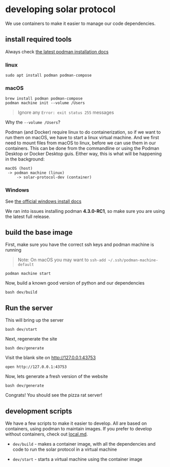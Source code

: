 # developing solar protocol

We use containers to make it easier to manage our code dependencies.

## install required tools

Always check [the latest podman installation docs](https://podman.io/getting-started/installation)

### linux

    sudo apt install podman podman-compose

### macOS

    brew install podman podman-compose
    podman machine init --volume /Users

> Ignore any `Error: exit status 255` messages

Why the `--volume /Users`?

Podman (and Docker) require linux to do containerization, so if we want to run them on macOS, we have to start a linux virtual machine. And we first need to mount files from macOS to linux, before we can use them in our containers. This can be done from the commandline or using the Podman Desktop or Docker Desktop guis. Either way, this is what will be happening in the background:

    macOS (host)
     -> podman machine (linux)
         -> solar-protocol-dev (container)

### Windows

See [the official windows install docs](https://github.com/containers/podman/blob/main/docs/tutorials/podman-for-windows.md)

We ran into issues installing podman **4.3.0-RC1**, so make sure you are using the latest full release.

## build the base image

First, make sure you have the correct ssh keys and podman machine is running

> Note: On macOS you may want to `ssh-add ~/.ssh/podman-machine-default`

    podman machine start

Now, build a known good version of python and our dependencies

    bash dev/build

## Run the server

This will bring up the server

    bash dev/start

Next, regenerate the site

    bash dev/generate

Visit the blank site on http://127.0.0.1:43753

    open http://127.0.0.1:43753

Now, lets generate a fresh version of the website

    bash dev/generate

Congrats! You should see the pizza rat server!

## development scripts

We have a few scripts to make it easier to develop. All are based on containers, using podman to maintain images. If you prefer to develop without containers, check out [local.md](./local.md).

* `dev/build` - makes a container image, with all the dependencies and code to run the solar protocol in a virtual machine

* `dev/start` - starts a virtual machine using the container image
